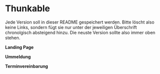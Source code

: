 # Thunkable

Jede Version soll in dieser README gespeichert werden. Bitte löscht also keine Links, sondern fügt sie nur unter der jeweiligen Überschrift chronolgisch absteigend hinzu. Die neuste Version sollte also immer oben stehen.

**Landing Page**

**Ummeldung**

**Terminvereinbarung**

